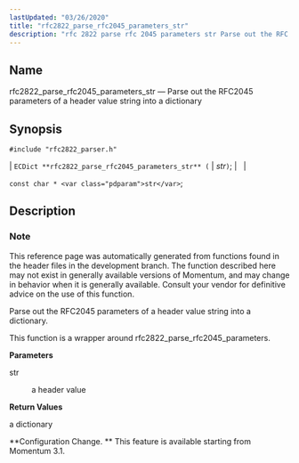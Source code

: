 ```yaml
---
lastUpdated: "03/26/2020"
title: "rfc2822_parse_rfc2045_parameters_str"
description: "rfc 2822 parse rfc 2045 parameters str Parse out the RFC 2045 parameters of a header value string into a dictionary EC Dict rfc 2822 parse rfc 2045 parameters str str const char str This reference page was automatically generated from functions found in the header files in the development..."
---
```


<a name="apis.rfc2822_parse_rfc2045_parameters_str"></a> 
## Name

rfc2822_parse_rfc2045_parameters_str — Parse out the RFC2045 parameters of a header value string into a dictionary

## Synopsis

`#include "rfc2822_parser.h"`

| `ECDict **rfc2822_parse_rfc2045_parameters_str** (` | <var class="pdparam">str</var>`)`; |   |

`const char * <var class="pdparam">str</var>`;<a name="idp58769104"></a> 
## Description

### Note

This reference page was automatically generated from functions found in the header files in the development branch. The function described here may not exist in generally available versions of Momentum, and may change in behavior when it is generally available. Consult your vendor for definitive advice on the use of this function.

Parse out the RFC2045 parameters of a header value string into a dictionary.

This function is a wrapper around rfc2822_parse_rfc2045_parameters.

**<a name="idp58772528"></a> Parameters**

<dl class="variablelist">

<dt>str</dt>

<dd>

a header value

</dd>

</dl>

**<a name="idp58775232"></a> Return Values**

a dictionary

**Configuration Change. ** This feature is available starting from Momentum 3.1.